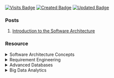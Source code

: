 [![Visits Badge](https://badges.pufler.dev/visits/isurunuwanthilaka/software-architecture)](https://badges.pufler.dev)
[![Created Badge](https://badges.pufler.dev/created/isurunuwanthilaka/software-architecture)](https://badges.pufler.dev)
[![Updated Badge](https://badges.pufler.dev/updated/isurunuwanthilaka/software-architecture)](https://badges.pufler.dev)

### Posts
<ol>
  <li><a href="/software-architecture/posts/sac/intro-to-sa.html">Introduction to the Software Architecture</a></li>
</ol>

### Resource

<details>
  <summary>Software Architecture Concepts</summary>

  <ul>
    <li><a href="/software-architecture/docs/books/Software%20Architecture%20in%20Practice%20(3rd).pdf">Len Bass, Paul Clements, & Rick Kazman. Software Architecture in Practice (Third Edition). Addison-Wesley, 2013</a></li>
    <li><a href="/software-architecture/docs/books/Software%20Architecture_Foundations_Theory_Practice.pdf">Richard N. Taylor, Nenad Medvidovic, & Eric M. Dashofy. Software Architecture: Foundations, Theory, and Practice. Wiley, 2010</a></li>
  </ul>
 </details>
 
 <details>
  <summary>Requirement Engineering</summary>

  <ul>
    <li><a href="/software-architecture/docs/books/Software%20Engineering%20(9th%20Edition).pdf">Ian Sommerville.Software Engineering (Ninth Edition).Addison-Wesley, 2011</a></li>
    <li><a href="https://www.youtube.com/channel/UCRZ_hwIp9AKl5FswNdmROxQ">Ian Sommerville's mini talks</a></li>
  </ul>
 </details>
 
 <details>
  <summary>Advanced Databases</summary>

  <ul>
    <li><a href="/software-architecture/docs/books/Database_System_Concepts_7th.pdf">Abraham Silberschatz,Henry F. Korth,S. Sudarshan. Database System Concepts (Seventh Edition).McGraw-Hill,2020</a></li>
  </ul>
 </details>

 <details>
  <summary>Big Data Analytics</summary>

  <ul>
    <li><a href="https://github.com/isurunuwanthilaka/wordcount-map-reduce-python"> Map Reduce - WordCount - Python</a></li>
    <li><a href="https://github.com/isurunuwanthilaka/wordcount-map-reduce-java"> Map Reduce - WordCount - Java</a></li>
    <li><a href="https://github.com/isurunuwanthilaka/avg-mapreduce-titanic"> Map Reduce - Averaging on Titanic dataset - Java</a></li>
    <li><a href="https://github.com/isurunuwanthilaka/map-reduce-average-java"> Map Reduce - Averaging on list of numbers - Java</a></li>
  </ul>
  
 </details>
